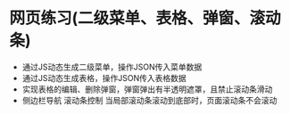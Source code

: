 # 网页练习(二级菜单、表格、弹窗、滚动条)
* 通过JS动态生成二级菜单，操作JSON传入菜单数据
* 通过JS动态生成表格，操作JSON传入表格数据
* 实现表格的编辑、删除弹窗，弹窗弹出有半透明遮罩，且禁止滚动条滑动
* 侧边栏导航 滚动条控制 当局部滚动条滚动到底部时，页面滚动条不会滚动
